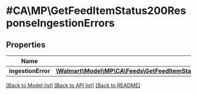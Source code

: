 # #CA\MP\GetFeedItemStatus200ResponseIngestionErrors

## Properties

Name | Type | Description | Notes
------------ | ------------- | ------------- | -------------
**ingestionError** | [**\Walmart\Model\MP\CA\Feeds\GetFeedItemStatus200ResponseIngestionErrorsIngestionErrorInner[]**](GetFeedItemStatus200ResponseIngestionErrorsIngestionErrorInner.md) |  | [optional]


[[Back to Model list]](../) [[Back to API list]](../../Api/CA/MP) [[Back to README]](../../README.md)

